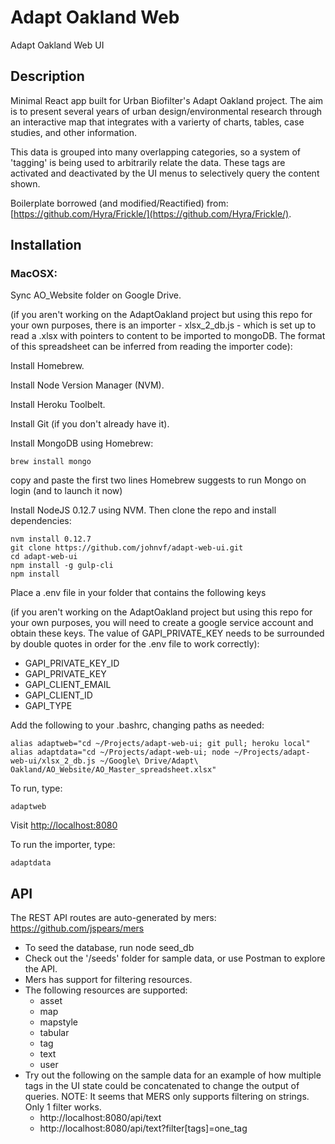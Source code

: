 # Adapt Oakland Web
Adapt Oakland Web UI

## Description

Minimal React app built for Urban Biofilter's Adapt Oakland project. The aim is to present several years of urban design/environmental research through an interactive map that integrates with a varierty of charts, tables, case studies, and other information.

This data is grouped into many overlapping categories, so a system of 'tagging' is being used to arbitrarily relate the data. These tags are activated and deactivated by the UI menus to selectively query the content shown. 

Boilerplate borrowed (and modified/Reactified) from: [https://github.com/Hyra/Frickle/](https://github.com/Hyra/Frickle/).

## Installation

### MacOSX:

Sync AO_Website folder on Google Drive.

(if you aren't working on the AdaptOakland project but using this repo for your own purposes, there is an importer - xlsx_2_db.js - which is set up to read a .xlsx with pointers to content to be imported to mongoDB. The format of this spreadsheet can be inferred from reading the importer code):

Install Homebrew.

Install Node Version Manager (NVM).

Install Heroku Toolbelt.

Install Git (if you don't already have it).

Install MongoDB using Homebrew:

`brew install mongo`

copy and paste the first two lines Homebrew suggests to run Mongo on login (and to launch it now)

Install NodeJS 0.12.7 using NVM. Then clone the repo and install dependencies:
```
nvm install 0.12.7
git clone https://github.com/johnvf/adapt-web-ui.git
cd adapt-web-ui
npm install -g gulp-cli
npm install
```
Place a .env file in your folder that contains the following keys 

(if you aren't working on the AdaptOakland project but using this repo for your own purposes, you will need to create a google service account and obtain these keys. The value of GAPI_PRIVATE_KEY needs to be surrounded by double quotes in order for the .env file to work correctly):
- GAPI_PRIVATE_KEY_ID
- GAPI_PRIVATE_KEY
- GAPI_CLIENT_EMAIL
- GAPI_CLIENT_ID
- GAPI_TYPE

Add the following to your .bashrc, changing paths as needed:

```
alias adaptweb="cd ~/Projects/adapt-web-ui; git pull; heroku local"
alias adaptdata="cd ~/Projects/adapt-web-ui; node ~/Projects/adapt-web-ui/xlsx_2_db.js ~/Google\ Drive/Adapt\ Oakland/AO_Website/AO_Master_spreadsheet.xlsx"
```

To run, type: 
```
adaptweb
```
Visit [http://localhost:8080](http://localhost:8080)

To run the importer, type:
```
adaptdata
```

## API
The REST API routes are auto-generated by mers: https://github.com/jspears/mers

- To seed the database, run node seed_db
- Check out the '/seeds' folder for sample data, or use Postman to explore the API.
- Mers has support for filtering resources. 
- The following resources are supported:
  - asset
  - map
  - mapstyle
  - tabular
  - tag
  - text
  - user
- Try out the following on the sample data for an example of how multiple tags in the UI state could be concatenated to change the output of queries. NOTE: It seems that MERS only supports filtering on strings. Only 1 filter works.
  - http://localhost:8080/api/text
  - http://localhost:8080/api/text?filter[tags]=one_tag
